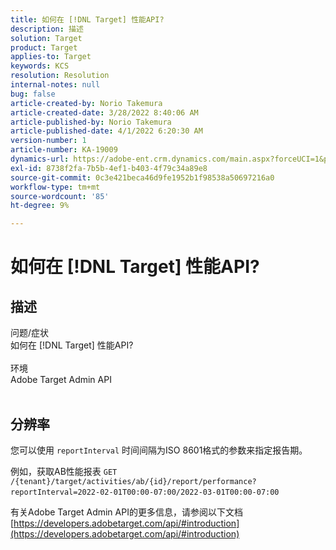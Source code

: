 ```yaml
---
title: 如何在 [!DNL Target] 性能API?
description: 描述
solution: Target
product: Target
applies-to: Target
keywords: KCS
resolution: Resolution
internal-notes: null
bug: false
article-created-by: Norio Takemura
article-created-date: 3/28/2022 8:40:06 AM
article-published-by: Norio Takemura
article-published-date: 4/1/2022 6:20:30 AM
version-number: 1
article-number: KA-19009
dynamics-url: https://adobe-ent.crm.dynamics.com/main.aspx?forceUCI=1&pagetype=entityrecord&etn=knowledgearticle&id=b0368ea3-72ae-ec11-9840-0022480bdaa1
exl-id: 8738f2fa-7b5b-4ef1-b403-4f79c34a89e8
source-git-commit: 0c3e421beca46d9fe1952b1f98538a50697216a0
workflow-type: tm+mt
source-wordcount: '85'
ht-degree: 9%

---
```


# 如何在 [!DNL Target] 性能API?

## 描述

问题/症状
<br>如何在 [!DNL Target] 性能API?
<br> 
<br>环境
<br>Adobe Target Admin API
<br> 

## 分辨率


您可以使用 `reportInterval` 时间间隔为ISO 8601格式的参数来指定报告期。
 

例如，获取AB性能报表
`GET /{tenant}/target/activities/ab/{id}/report/performance?reportInterval=2022-02-01T00:00-07:00/2022-03-01T00:00-07:00`
 

有关Adobe Target Admin API的更多信息，请参阅以下文档
[https://developers.adobetarget.com/api/#introduction](https://developers.adobetarget.com/api/#introduction)
